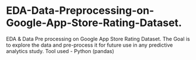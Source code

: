 # EDA-Data-Preprocessing-on-Google-App-Store-Rating-Dataset.
EDA &amp; Data Pre processing on Google App Store Rating Dataset.
The Goal is to explore the data and pre-process it for future use in any predictive analytics study.
Tool used - Python (pandas) 
